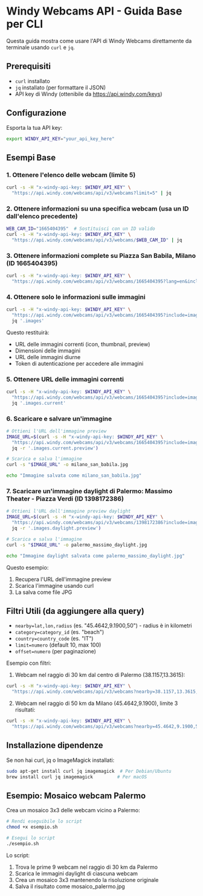 # Windy Webcams API - Guida Base per CLI

Questa guida mostra come usare l'API di Windy Webcams direttamente da terminale usando `curl` e `jq`.

## Prerequisiti
- `curl` installato
- `jq` installato (per formattare il JSON)
- API key di Windy (ottenibile da https://api.windy.com/keys)

## Configurazione
Esporta la tua API key:
```bash
export WINDY_API_KEY="your_api_key_here"
```

## Esempi Base

### 1. Ottenere l'elenco delle webcam (limite 5)
```bash
curl -s -H "x-windy-api-key: $WINDY_API_KEY" \
  "https://api.windy.com/webcams/api/v3/webcams?limit=5" | jq
```

### 2. Ottenere informazioni su una specifica webcam (usa un ID dall'elenco precedente)
```bash
WEB_CAM_ID="1665404395"  # Sostituisci con un ID valido
curl -s -H "x-windy-api-key: $WINDY_API_KEY" \
  "https://api.windy.com/webcams/api/v3/webcams/$WEB_CAM_ID" | jq
```

### 3. Ottenere informazioni complete su Piazza San Babila, Milano (ID 1665404395)
```bash
curl -s -H "x-windy-api-key: $WINDY_API_KEY" \
  "https://api.windy.com/webcams/api/v3/webcams/1665404395?lang=en&include=categories,images,location,player,urls" | jq
```

### 4. Ottenere solo le informazioni sulle immagini
```bash
curl -s -H "x-windy-api-key: $WINDY_API_KEY" \
  "https://api.windy.com/webcams/api/v3/webcams/1665404395?include=images" | \
  jq '.images'
```

Questo restituirà:
- URL delle immagini correnti (icon, thumbnail, preview)
- Dimensioni delle immagini
- URL delle immagini diurne
- Token di autenticazione per accedere alle immagini

### 5. Ottenere URL delle immagini correnti
```bash
curl -s -H "x-windy-api-key: $WINDY_API_KEY" \
  "https://api.windy.com/webcams/api/v3/webcams/1665404395?include=images" | \
  jq '.images.current'
```

### 6. Scaricare e salvare un'immagine
```bash
# Ottieni l'URL dell'immagine preview
IMAGE_URL=$(curl -s -H "x-windy-api-key: $WINDY_API_KEY" \
  "https://api.windy.com/webcams/api/v3/webcams/1665404395?include=images" | \
  jq -r '.images.current.preview')

# Scarica e salva l'immagine
curl -s "$IMAGE_URL" -o milano_san_babila.jpg

echo "Immagine salvata come milano_san_babila.jpg"
```

### 7. Scaricare un'immagine daylight di Palermo: Massimo Theater - Piazza Verdi (ID 1398172386)
```bash
# Ottieni l'URL dell'immagine preview daylight
IMAGE_URL=$(curl -s -H "x-windy-api-key: $WINDY_API_KEY" \
  "https://api.windy.com/webcams/api/v3/webcams/1398172386?include=images" | \
  jq -r '.images.daylight.preview')

# Scarica e salva l'immagine
curl -s "$IMAGE_URL" -o palermo_massimo_daylight.jpg

echo "Immagine daylight salvata come palermo_massimo_daylight.jpg"
```

Questo esempio:
1. Recupera l'URL dell'immagine preview
2. Scarica l'immagine usando curl
3. La salva come file JPG

## Filtri Utili (da aggiungere alla query)
- `nearby=lat,lon,radius` (es. "45.4642,9.1900,50") - radius è in kilometri
- `category=category_id` (es. "beach")
- `country=country_code` (es. "IT")
- `limit=numero` (default 10, max 100)
- `offset=numero` (per paginazione)

Esempio con filtri:

1. Webcam nel raggio di 30 km dal centro di Palermo (38.1157,13.3615):
```bash
curl -s -H "x-windy-api-key: $WINDY_API_KEY" \
  "https://api.windy.com/webcams/api/v3/webcams?nearby=38.1157,13.3615,30" | jq
```

2. Webcam nel raggio di 50 km da Milano (45.4642,9.1900), limite 3 risultati:
```bash
curl -s -H "x-windy-api-key: $WINDY_API_KEY" \
  "https://api.windy.com/webcams/api/v3/webcams?nearby=45.4642,9.1900,50&limit=3" | jq
```

## Installazione dipendenze
Se non hai curl, jq o ImageMagick installati:
```bash
sudo apt-get install curl jq imagemagick  # Per Debian/Ubuntu
brew install curl jq imagemagick         # Per macOS
```

## Esempio: Mosaico webcam Palermo
Crea un mosaico 3x3 delle webcam vicino a Palermo:
```bash
# Rendi eseguibile lo script
chmod +x esempio.sh

# Esegui lo script
./esempio.sh
```

Lo script:
1. Trova le prime 9 webcam nel raggio di 30 km da Palermo
2. Scarica le immagini daylight di ciascuna webcam
3. Crea un mosaico 3x3 mantenendo la risoluzione originale
4. Salva il risultato come mosaico_palermo.jpg
